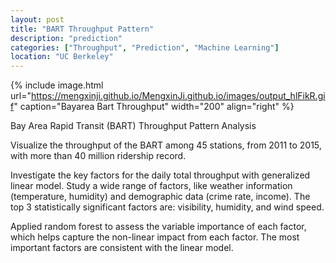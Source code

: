 ```yaml
---
layout: post
title: "BART Throughput Pattern"
description: "prediction"
categories: ["Throughput", "Prediction", "Machine Learning"]
location: "UC Berkeley"
---
```


{% include image.html url="https://mengxinji.github.io/MengxinJi.github.io/images/output_hlFikR.gif" caption="Bayarea Bart Throughput" width="200" align="right" %}

Bay Area Rapid Transit (BART) Throughput Pattern Analysis

Visualize the throughput of the BART among 45 stations, from 2011 to 2015, with more than 40 million ridership record. 

Investigate the key factors for the daily total throughput with generalized linear model. Study a wide range of factors, like weather information (temperature, humidity) and demographic data (crime rate, income). The top 3 statistically significant factors are: visibility, humidity, and wind speed.

Applied random forest to assess the variable importance of each factor, which helps capture the non-linear impact from each factor. The most important factors are consistent with the linear model.
